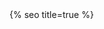 <head>
  <meta charset="utf-8">
  <meta http-equiv="X-UA-Compatible" content="IE=edge">
  <meta name="viewport" content="width=device-width, initial-scale=1">
  {% seo title=true %}

  <link rel="preconnect" href="https://fonts.googleapis.com">
  <link rel="preconnect" href="https://fonts.gstatic.com" crossorigin>
  <link href="https://fonts.googleapis.com/css2?family=Noto+Color+Emoji&family=Gabarito:wght@400;600&display=swap" rel="stylesheet">
  <link rel="stylesheet" href="https://use.typekit.net/eub1ezs.css">
  <link rel="stylesheet" href="/assets/main.css?v={{ site.version }}">
  <link rel="icon" type="image/x-icon" href="https://ik.imagekit.io/UltraDAO/wallace/favicon.png">
  <meta property="og:image" content="{{page.thumbnail | default: 'https://ik.imagekit.io/UltraDAO/wallace/chris-wallace.jpg'}}">
  <meta property="twitter:image" content="{{page.thumbnail | default: 'https://ik.imagekit.io/UltraDAO/wallace/chris-wallace.jpg'}}">

  <style>
  .fade-in-element,
  .art-collection .media-wrapper,
  .art-collection h3,
  .art-collection h4 {
      opacity: 0;
      transform: translateY(20px);
      transition: opacity 0.5s ease, transform 0.5s ease;
  }
  .fade-in-element.visible,
  .art-collection .media-wrapper.visible,
  .art-collection h3.visible,
  .art-collection h4.visible {
      opacity: 1;
      transform: translateY(0);
  }
  </style>
</head>